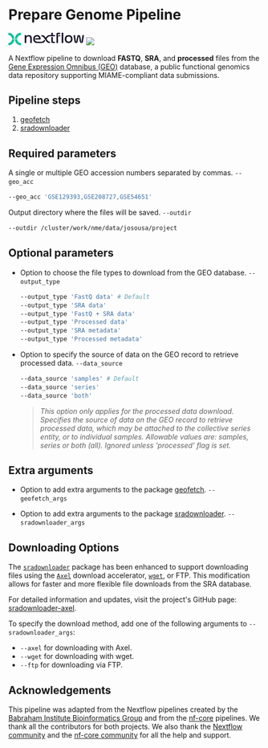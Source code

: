 # Prepare Genome Pipeline

<img width="30%" src="https://raw.githubusercontent.com/nextflow-io/trademark/master/nextflow-logo-bg-light.png" />
<img width="30%" src="https://tower.nf/assets/nf-tower-black.svg" />

A Nextflow pipeline to download **FASTQ**, **SRA**, and **processed** files from the [Gene Expression Omnibus (GEO)](https://www.ncbi.nlm.nih.gov/geo/) database, a public functional genomics data repository supporting MIAME-compliant data submissions.

## Pipeline steps
1. [geofetch](https://geofetch.databio.org/en/latest/)
2. [sradownloader](https://github.com/s-andrews/sradownloader)

## Required parameters

A single or multiple GEO accession numbers separated by commas.
`--geo_acc`

```bash
--geo_acc 'GSE129393,GSE208727,GSE54651'
```

Output directory where the files will be saved.
`--outdir`

``` bash
--outdir /cluster/work/nme/data/josousa/project
```

## Optional parameters
- Option to choose the file types to download from the GEO database.
`--output_type`

    ``` bash
    --output_type 'FastQ data' # Default
    --output_type 'SRA data'
    --output_type 'FastQ + SRA data'
    --output_type 'Processed data'
    --output_type 'SRA metadata'
    --output_type 'Processed metadata'
    ```

- Option to specify the source of data on the GEO record to retrieve processed data.
`--data_source`

    ``` bash
    --data_source 'samples' # Default
    --data_source 'series'
    --data_source 'both'
    ```

    >_This option only applies for the processed data download. Specifies the source of data on the GEO record to retrieve processed data, which may be attached to the collective series entity, or to individual samples. Allowable values are: samples, series or both (all). Ignored unless 'processed' flag is set._

## Extra arguments
- Option to add extra arguments to the package [geofetch](https://geofetch.databio.org/en/latest/).
`--geofetch_args`

- Option to add extra arguments to the package [sradownloader](https://github.com/s-andrews/sradownloader).
`--sradownloader_args`

## Downloading Options
The [`sradownloader`](https://github.com/s-andrews/sradownloader) package has been enhanced to support downloading files using the [`Axel`](https://github.com/axel-download-accelerator/axel) download accelerator, [`wget`](https://www.gnu.org/software/wget), or FTP. This modification allows for faster and more flexible file downloads from the SRA database.

For detailed information and updates, visit the project's GitHub page: [sradownloader-axel](https://github.com/jpadesousa/sradownloader-axel).

To specify the download method, add one of the following arguments to `--sradownloader_args`:

- `--axel` for downloading with Axel.
- `--wget` for downloading with wget.
- `--ftp` for downloading via FTP.

## Acknowledgements
This pipeline was adapted from the Nextflow pipelines created by the [Babraham Institute Bioinformatics Group](https://github.com/s-andrews/nextflow_pipelines) and from the [nf-core](https://nf-co.re/) pipelines. We thank all the contributors for both projects. We also thank the [Nextflow community](https://nextflow.slack.com/join) and the [nf-core community](https://nf-co.re/join) for all the help and support.

